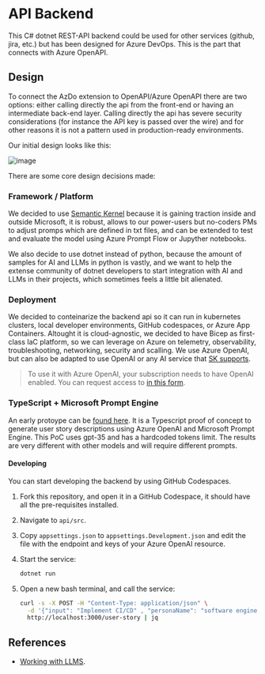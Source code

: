 # API Backend

This C# dotnet REST-API backend could be used for other services (github, jira, etc.) but has been designed for Azure DevOps. This is the part that connects with Azure OpenAPI.

## Design

To connect the AzDo extension to OpenAPI/Azure OpenAPI there are two options: either calling directly the api from the front-end or having an intermediate back-end layer. Calling directly the api has severe security considerations (for instance the API key is passed over the wire) and for other reasons it is not a pattern used in production-ready environments.

Our initial design looks like this:

![image](https://github.com/microsoft/azure-devops-copilot/assets/952392/9542025d-c1c4-4d27-88d6-9c923f83e7a7)

There are some core design decisions made:

### Framework / Platform

We decided to use [Semantic Kernel](https://github.com/microsoft/semantic-kernel/) because it is gaining traction inside and outside Microsoft, it is robust, allows to our power-users but no-coders PMs to adjust promps which are defined in txt files, and can be extended to test and evaluate the model using Azure Prompt Flow or Jupyther notebooks.

We also decide to use dotnet instead of python, because the amount of samples for AI and LLMs in python is vastly, and we want to help the extense community of dotnet developers to start integration with AI and LLMs in their projects, which sometimes feels a little bit alienated.

### Deployment

We decided to conteinarize the backend api so it can run in kubernetes clusters, local developer environments, GitHub codespaces, or Azure App Containers. Altought it is cloud-agnostic, we decided to have Bicep as first-class IaC platform, so we can leverage on Azure on telemetry, observability, troubleshooting, networking, security and scalling. We use Azure OpenAI, but can also be adapted to use OpenAI or any AI service that [SK supports](https://github.com/microsoft/semantic-kernel).

> To use it with Azure OpenAI, your subscription needs to have OpenAI enabled. You can request access to [in this form](https://customervoice.microsoft.com/Pages/ResponsePage.aspx?id=v4j5cvGGr0GRqy180BHbR7en2Ais5pxKtso_Pz4b1_xUOFA5Qk1UWDRBMjg0WFhPMkIzTzhKQ1dWNyQlQCN0PWcu).

### TypeScript + Microsoft Prompt Engine

An early protoype can be [found here](/.archive). It is a Typescript proof of concept to generate user story descriptions using Azure OpenAI and Microsoft Prompt Engine. This PoC uses gpt-35 and has a hardcoded tokens limit. The results are very different with other models and will require different prompts.

#### Developing

You can start developing the backend by using GitHub Codespaces.

1. Fork this repository, and open it in a GitHub Codespace, it should have all the pre-requisites installed.
1. Navigate to `api/src`.
1. Copy `appsettings.json` to `appsettings.Development.json` and edit the file with the endpoint and keys of your Azure OpenAI resource.
1. Start the service:

    ```bash
    dotnet run
    ```

1. Open a new bash terminal, and call the service:

    ```bash
    curl -s -X POST -H "Content-Type: application/json" \
      -d '{"input": "Implement CI/CD" , "personaName": "software engineer", "projectContext": "Finantial services software project"}' \
      http://localhost:3000/user-story | jq
    ```

## References

* [Working with LLMS](https://playbook.microsoft.com/code-with-mlops/technology-guidance/generative-ai/working-with-llms/).

